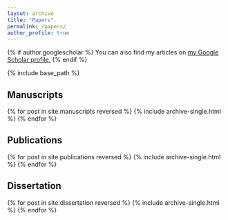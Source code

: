 ```yaml
---
layout: archive
title: "Papers"
permalink: /papers/
author_profile: true
---
```


{% if author.googlescholar %}
  You can also find my articles on <u><a href="{{author.googlescholar}}">my Google Scholar profile</a>.</u>
{% endif %}

{% include base_path %}

## Manuscripts
{% for post in site.manuscripts reversed %}
  {% include archive-single.html %}
{% endfor %}

## Publications
{% for post in site.publications reversed %}
  {% include archive-single.html %}
{% endfor %}

## Dissertation
{% for post in site.dissertation reversed %}
  {% include archive-single.html %}
{% endfor %}
